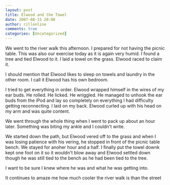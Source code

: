 ```yaml
---
layout: post
title: Elwood and the Towel
date: 2007-08-15 20:08
author: rillonline
comments: true
categories: [Uncategorized]
---
```

We went to the river walk this afternoon. I prepared for not having the picnic table. This was also our exercise today as it is again very humid.  I found a tree and tied Elwood to it. I laid a towel on the grass. Elwood raced to claim it.

I should mention that Elwood likes to sleep on towels and laundry in the other room. I call it Elwood has his own bedroom. 

I tried to get everything in order. Elwood wrapped himself in the wires of my ear buds. He rolled. He licked. He wriggled. He managed to unhook the ear buds from the iPod and lay so completely on everything I had difficulty getting reconnecting. I laid on my back. Elwood curled up with his head on my arm and was quite content.

We went through the whole thing when I went to pack up about an hour later. Something was biting my ankle and I couldn't write.

We started down the path, but Elwood vered off to the grass and when I was losing patience with his vering, he stopped in front of the picnic table bench. We stayed for anoher hour and a half. I finally put the towel downk kept one foot on it so it wouldn't blow away and Elwood settled down though he was still tied to the bench as he had been tied to the tree. 

I want to be sure I knew where he was and what he was getting into.

It continues to amaze  me how much cooler the river walk is than the street
